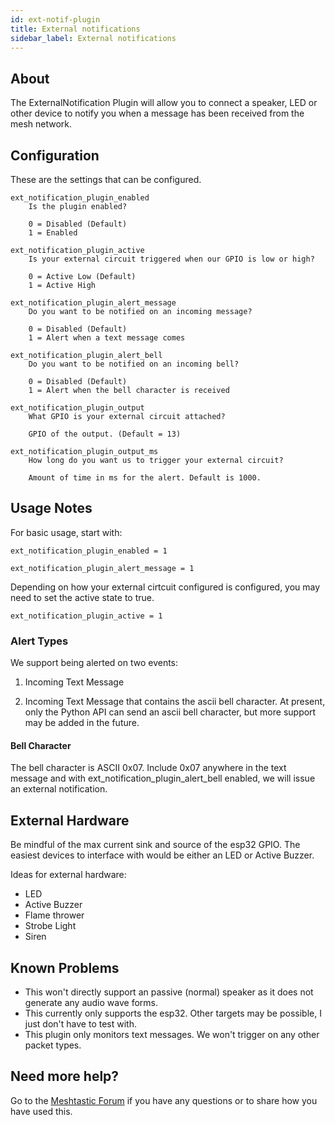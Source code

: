 ```yaml
---
id: ext-notif-plugin
title: External notifications
sidebar_label: External notifications
---
```

## About

The ExternalNotification Plugin will allow you to connect a speaker, LED or other device to notify you when a message has been received from the mesh network.

## Configuration

These are the settings that can be configured.

    ext_notification_plugin_enabled
        Is the plugin enabled?
        
        0 = Disabled (Default)
        1 = Enabled

    ext_notification_plugin_active
        Is your external circuit triggered when our GPIO is low or high?

        0 = Active Low (Default)
        1 = Active High

    ext_notification_plugin_alert_message
        Do you want to be notified on an incoming message?

        0 = Disabled (Default)
        1 = Alert when a text message comes

    ext_notification_plugin_alert_bell
        Do you want to be notified on an incoming bell?

        0 = Disabled (Default)
        1 = Alert when the bell character is received

    ext_notification_plugin_output
        What GPIO is your external circuit attached?

        GPIO of the output. (Default = 13)

    ext_notification_plugin_output_ms
        How long do you want us to trigger your external circuit?
    
        Amount of time in ms for the alert. Default is 1000.


## Usage Notes

For basic usage, start with:

	ext_notification_plugin_enabled = 1

	ext_notification_plugin_alert_message = 1
    
Depending on how your external cirtcuit configured is configured, you may need to set the active state to true.

	ext_notification_plugin_active = 1
	
### Alert Types

We support being alerted on two events:

1) Incoming Text Message

2) Incoming Text Message that contains the ascii bell character. At present, only the Python API can send an ascii bell character, but more support may be added in the future.

#### Bell Character

The bell character is ASCII 0x07. Include 0x07 anywhere in the text message and with ext_notification_plugin_alert_bell enabled, we will issue an external notification.
    
## External Hardware

Be mindful of the max current sink and source of the esp32 GPIO. The easiest devices to interface with would be either an LED or Active Buzzer.

Ideas for external hardware:

* LED
* Active Buzzer
* Flame thrower
* Strobe Light
* Siren
    
## Known Problems

* This won't directly support an passive (normal) speaker as it does not generate any audio wave forms.
* This currently only supports the esp32. Other targets may be possible, I just don't have to test with.
* This plugin only monitors text messages. We won't trigger on any other packet types.

## Need more help?

Go to the [Meshtastic Forum](https://meshtastic.discourse.group) if you have any questions or to share how you have used this.